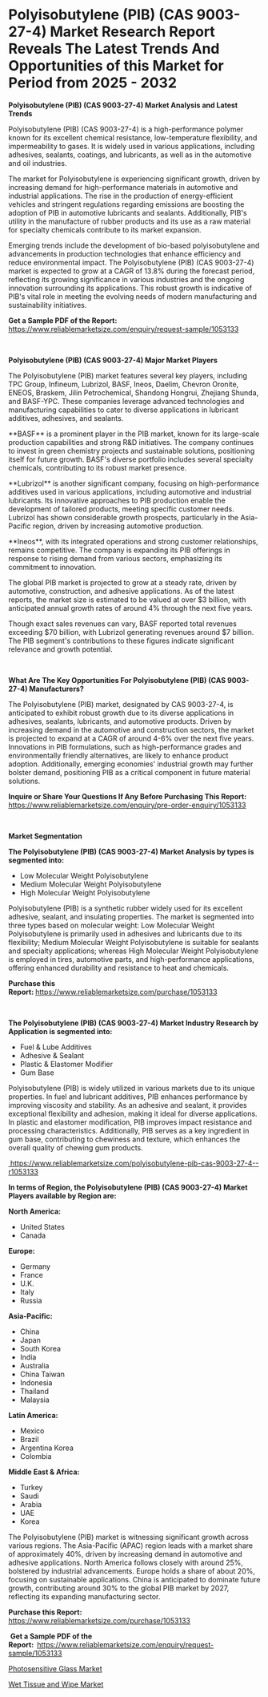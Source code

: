 <p><h1>Polyisobutylene (PIB) (CAS 9003-27-4) Market Research Report Reveals The Latest Trends And Opportunities of this Market for Period from 2025 - 2032</h1></p><p><strong>Polyisobutylene (PIB) (CAS 9003-27-4) Market Analysis and Latest Trends</strong></p>
<p><p>Polyisobutylene (PIB) (CAS 9003-27-4) is a high-performance polymer known for its excellent chemical resistance, low-temperature flexibility, and impermeability to gases. It is widely used in various applications, including adhesives, sealants, coatings, and lubricants, as well as in the automotive and oil industries.</p><p>The market for Polyisobutylene is experiencing significant growth, driven by increasing demand for high-performance materials in automotive and industrial applications. The rise in the production of energy-efficient vehicles and stringent regulations regarding emissions are boosting the adoption of PIB in automotive lubricants and sealants. Additionally, PIB's utility in the manufacture of rubber products and its use as a raw material for specialty chemicals contribute to its market expansion.</p><p>Emerging trends include the development of bio-based polyisobutylene and advancements in production technologies that enhance efficiency and reduce environmental impact. The Polyisobutylene (PIB) (CAS 9003-27-4) market is expected to grow at a CAGR of 13.8% during the forecast period, reflecting its growing significance in various industries and the ongoing innovation surrounding its applications. This robust growth is indicative of PIB's vital role in meeting the evolving needs of modern manufacturing and sustainability initiatives.</p></p>
<p><strong>Get a Sample PDF of the Report:&nbsp;</strong> <a href="https://www.reliablemarketsize.com/enquiry/request-sample/1053133?utm_campaign=2113&utm_medium=2&utm_source=Github&utm_content=ia&utm_term=22032025&utm_id=polyisobutylene-pib-cas-9003-27-4">https://www.reliablemarketsize.com/enquiry/request-sample/1053133</a></p>
<p>&nbsp;</p>
<p><strong>Polyisobutylene (PIB) (CAS 9003-27-4) Major Market Players</strong></p>
<p><p>The Polyisobutylene (PIB) market features several key players, including TPC Group, Infineum, Lubrizol, BASF, Ineos, Daelim, Chevron Oronite, ENEOS, Braskem, Jilin Petrochemical, Shandong Hongrui, Zhejiang Shunda, and BASF-YPC. These companies leverage advanced technologies and manufacturing capabilities to cater to diverse applications in lubricant additives, adhesives, and sealants.</p><p>**BASF** is a prominent player in the PIB market, known for its large-scale production capabilities and strong R&D initiatives. The company continues to invest in green chemistry projects and sustainable solutions, positioning itself for future growth. BASF's diverse portfolio includes several specialty chemicals, contributing to its robust market presence.</p><p>**Lubrizol** is another significant company, focusing on high-performance additives used in various applications, including automotive and industrial lubricants. Its innovative approaches to PIB production enable the development of tailored products, meeting specific customer needs. Lubrizol has shown considerable growth prospects, particularly in the Asia-Pacific region, driven by increasing automotive production.</p><p>**Ineos**, with its integrated operations and strong customer relationships, remains competitive. The company is expanding its PIB offerings in response to rising demand from various sectors, emphasizing its commitment to innovation.</p><p>The global PIB market is projected to grow at a steady rate, driven by automotive, construction, and adhesive applications. As of the latest reports, the market size is estimated to be valued at over $3 billion, with anticipated annual growth rates of around 4% through the next five years.</p><p>Though exact sales revenues can vary, BASF reported total revenues exceeding $70 billion, with Lubrizol generating revenues around $7 billion. The PIB segment's contributions to these figures indicate significant relevance and growth potential.</p></p>
<p>&nbsp;</p>
<p><strong>What Are The Key Opportunities For Polyisobutylene (PIB) (CAS 9003-27-4) Manufacturers?</strong></p>
<p><p>The Polyisobutylene (PIB) market, designated by CAS 9003-27-4, is anticipated to exhibit robust growth due to its diverse applications in adhesives, sealants, lubricants, and automotive products. Driven by increasing demand in the automotive and construction sectors, the market is projected to expand at a CAGR of around 4-6% over the next five years. Innovations in PIB formulations, such as high-performance grades and environmentally friendly alternatives, are likely to enhance product adoption. Additionally, emerging economies' industrial growth may further bolster demand, positioning PIB as a critical component in future material solutions.</p></p>
<p><strong>Inquire or Share Your Questions If Any Before Purchasing This Report:</strong> <a href="https://www.reliablemarketsize.com/enquiry/pre-order-enquiry/1053133?utm_campaign=2113&utm_medium=2&utm_source=Github&utm_content=ia&utm_term=22032025&utm_id=polyisobutylene-pib-cas-9003-27-4">https://www.reliablemarketsize.com/enquiry/pre-order-enquiry/1053133</a></p>
<p>&nbsp;</p>
<p><strong>Market Segmentation</strong></p>
<p><strong>The Polyisobutylene (PIB) (CAS 9003-27-4) Market Analysis by types is segmented into:</strong></p>
<p><ul><li>Low Molecular Weight Polyisobutylene</li><li>Medium Molecular Weight Polyisobutylene</li><li>High Molecular Weight Polyisobutylene</li></ul></p>
<p><p>Polyisobutylene (PIB) is a synthetic rubber widely used for its excellent adhesive, sealant, and insulating properties. The market is segmented into three types based on molecular weight: Low Molecular Weight Polyisobutylene is primarily used in adhesives and lubricants due to its flexibility; Medium Molecular Weight Polyisobutylene is suitable for sealants and specialty applications; whereas High Molecular Weight Polyisobutylene is employed in tires, automotive parts, and high-performance applications, offering enhanced durability and resistance to heat and chemicals.</p></p>
<p><strong>Purchase this Report:&nbsp;</strong><a href="https://www.reliablemarketsize.com/purchase/1053133?utm_campaign=2113&utm_medium=2&utm_source=Github&utm_content=ia&utm_term=22032025&utm_id=polyisobutylene-pib-cas-9003-27-4">https://www.reliablemarketsize.com/purchase/1053133</a></p>
<p>&nbsp;</p>
<p><strong>The Polyisobutylene (PIB) (CAS 9003-27-4) Market Industry Research by Application is segmented into:</strong></p>
<p><ul><li>Fuel & Lube Additives</li><li>Adhesive & Sealant</li><li>Plastic & Elastomer Modifier</li><li>Gum Base</li></ul></p>
<p><p>Polyisobutylene (PIB) is widely utilized in various markets due to its unique properties. In fuel and lubricant additives, PIB enhances performance by improving viscosity and stability. As an adhesive and sealant, it provides exceptional flexibility and adhesion, making it ideal for diverse applications. In plastic and elastomer modification, PIB improves impact resistance and processing characteristics. Additionally, PIB serves as a key ingredient in gum base, contributing to chewiness and texture, which enhances the overall quality of chewing gum products.</p></p>
<p><a href="https://www.reliablemarketsize.com/polyisobutylene-pib-cas-9003-27-4--r1053133?utm_campaign=2113&utm_medium=2&utm_source=Github&utm_content=ia&utm_term=22032025&utm_id=polyisobutylene-pib-cas-9003-27-4">&nbsp;https://www.reliablemarketsize.com/polyisobutylene-pib-cas-9003-27-4--r1053133</a></p>
<p><strong>In terms of Region, the Polyisobutylene (PIB) (CAS 9003-27-4) Market Players available by Region are:</strong></p>
<p>
    <p> <strong> North America: </strong>
        <ul>
            <li>United States</li>
            <li>Canada</li>
        </ul>
        </p> 
    <p> <strong> Europe: </strong>
        <ul>
            <li>Germany</li>
            <li>France</li>
            <li>U.K.</li>
            <li>Italy</li>
            <li>Russia</li>
        </ul>
        </p> 
    <p> <strong> Asia-Pacific: </strong>
        <ul>
            <li>China</li>
            <li>Japan</li>
            <li>South Korea</li>
            <li>India</li>
            <li>Australia</li>
            <li>China Taiwan</li>
            <li>Indonesia</li>
            <li>Thailand</li>
            <li>Malaysia</li>
        </ul>
        </p> 
    <p> <strong> Latin America: </strong>
        <ul>
            <li>Mexico</li>
            <li>Brazil</li>
            <li>Argentina Korea</li>
            <li>Colombia</li>
        </ul>
        </p> 
    <p> <strong> Middle East & Africa: </strong>
        <ul>
            <li>Turkey</li>
            <li>Saudi</li>
            <li>Arabia</li>
            <li>UAE</li>
            <li>Korea</li>
        </ul>
    </p>
    </p>
<p><p>The Polyisobutylene (PIB) market is witnessing significant growth across various regions. The Asia-Pacific (APAC) region leads with a market share of approximately 40%, driven by increasing demand in automotive and adhesive applications. North America follows closely with around 25%, bolstered by industrial advancements. Europe holds a share of about 20%, focusing on sustainable applications. China is anticipated to dominate future growth, contributing around 30% to the global PIB market by 2027, reflecting its expanding manufacturing sector.</p></p>
<p><strong>Purchase this Report: </strong><a href="https://www.reliablemarketsize.com/purchase/1053133?utm_campaign=2113&utm_medium=2&utm_source=Github&utm_content=ia&utm_term=22032025&utm_id=polyisobutylene-pib-cas-9003-27-4">https://www.reliablemarketsize.com/purchase/1053133</a></p>
<p>&nbsp;<strong>Get a Sample PDF of the Report:&nbsp;&nbsp;</strong><a href="https://www.reliablemarketsize.com/enquiry/request-sample/1053133?utm_campaign=2113&utm_medium=2&utm_source=Github&utm_content=ia&utm_term=22032025&utm_id=polyisobutylene-pib-cas-9003-27-4">https://www.reliablemarketsize.com/enquiry/request-sample/1053133</a></p>
<p><strong></strong></p>
<p><p><a href="https://github.com/dringals/Market-Research-Report-List-6/blob/main/photosensitive-glass-market.md?utm_campaign=2113&utm_medium=2&utm_source=Github&utm_content=ia&utm_term=22032025&utm_id=polyisobutylene-pib-cas-9003-27-4">Photosensitive Glass Market</a></p><p><a href="https://github.com/mharielmesa/Market-Research-Report-List-5/blob/main/wet-tissue-and-wipe-market.md?utm_campaign=2113&utm_medium=2&utm_source=Github&utm_content=ia&utm_term=22032025&utm_id=polyisobutylene-pib-cas-9003-27-4">Wet Tissue and Wipe Market</a></p></p>